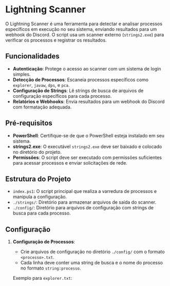 # Lightning Scanner

O Lightning Scanner é uma ferramenta para detectar e analisar processos específicos em execução no seu sistema, enviando resultados para um webhook do Discord. O script usa um scanner externo (`strings2.exe`) para verificar os processos e registrar os resultados.

## Funcionalidades

- **Autenticação**: Protege o acesso ao scanner com um sistema de login simples.
- **Detecção de Processos**: Escaneia processos específicos como `explorer`, `javaw`, `dps`, e `pca`.
- **Configuração de Strings**: Lê strings de busca de arquivos de configuração específicos para cada processo.
- **Relatórios e Webhooks**: Envia resultados para um webhook do Discord com formatação adequada.

## Pré-requisitos

- **PowerShell**: Certifique-se de que o PowerShell esteja instalado em seu sistema.
- **strings2.exe**: O executável `strings2.exe` deve ser baixado e colocado no diretório do projeto.
- **Permissões**: O script deve ser executado com permissões suficientes para acessar processos e enviar solicitações de rede.

## Estrutura do Projeto

- `index.ps1`: O script principal que realiza a varredura de processos e manipula a configuração.
- `./strings/`: Diretório para armazenar arquivos de saída do scanner.
- `./config/`: Diretório para arquivos de configuração com strings de busca para cada processo.

## Configuração

1. **Configuração de Processos**:
   - Crie arquivos de configuração no diretório `./config/` com o formato `<processo>.txt`.
   - Cada linha deve conter uma string de busca e o nome do processo no formato `string:processo`.

   Exemplo para `explorer.txt`:

